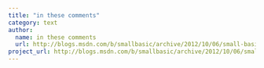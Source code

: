 ```yaml
---
title: "in these comments"
category: text
author:
  name: in these comments
  url: http://blogs.msdn.com/b/smallbasic/archive/2012/10/06/small-basic-program-gallery.aspx#comments
project_url: http://blogs.msdn.com/b/smallbasic/archive/2012/10/06/small-basic-program-gallery.aspx#comments
---
```

